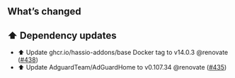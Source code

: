 ## What’s changed

## ⬆️ Dependency updates

- ⬆️ Update ghcr.io/hassio-addons/base Docker tag to v14.0.3 @renovate ([#438](https://github.com/hassio-addons/addon-adguard-home/pull/438))
- ⬆️ Update AdguardTeam/AdGuardHome to v0.107.34 @renovate ([#435](https://github.com/hassio-addons/addon-adguard-home/pull/435))
